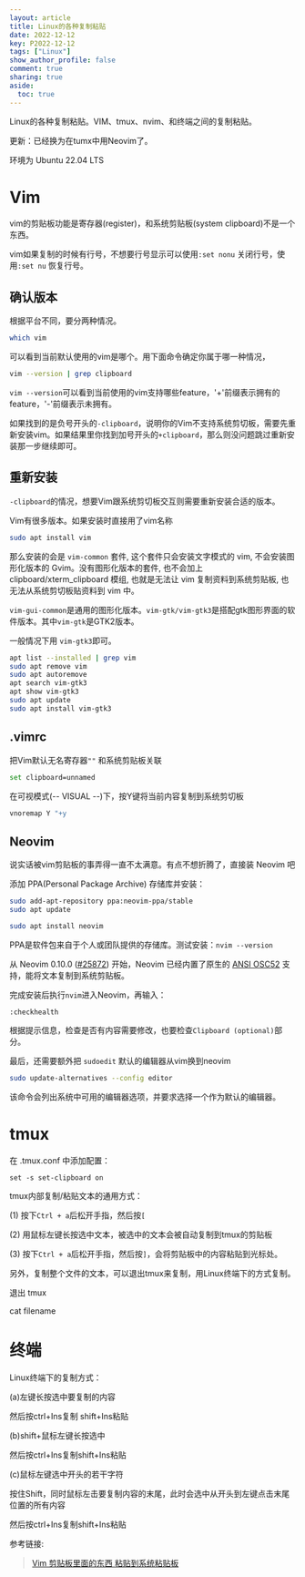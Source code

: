 ```yaml
---
layout: article
title: Linux的各种复制粘贴
date: 2022-12-12
key: P2022-12-12
tags: ["Linux"]
show_author_profile: false
comment: true
sharing: true
aside:
  toc: true
---
```


Linux的各种复制粘贴。VIM、tmux、nvim、和终端之间的复制粘贴。

更新：已经换为在tumx中用Neovim了。

<!--more-->

环境为 Ubuntu 22.04 LTS

# Vim

vim的剪贴板功能是寄存器(register)，和系统剪贴板(system clipboard)不是一个东西。

vim如果复制的时候有行号，不想要行号显示可以使用`:set nonu` 关闭行号，使用`:set nu` 恢复行号。

## 确认版本

根据平台不同，要分两种情况。

```bash
which vim
```

可以看到当前默认使用的vim是哪个。用下面命令确定你属于哪一种情况，

```bash
vim --version | grep clipboard
```

`vim --version`可以看到当前使用的vim支持哪些feature，'+'前缀表示拥有的feature，'-'前缀表示未拥有。

如果找到的是负号开头的`-clipboard`，说明你的Vim不支持系统剪切板，需要先重新安装vim。如果结果里你找到加号开头的`+clipboard`，那么则没问题跳过重新安装那一步继续即可。

## 重新安装

`-clipboard`的情况，想要Vim跟系统剪切板交互则需要重新安装合适的版本。

Vim有很多版本。如果安装时直接用了vim名称

```bash
sudo apt install vim
```

那么安装的会是 `vim-common` 套件, 这个套件只会安装文字模式的 vim, 不会安装图形化版本的 Gvim。没有图形化版本的套件, 也不会加上 clipboard/xterm_clipboard 模组, 也就是无法让 vim 复制资料到系统剪贴板, 也无法从系统剪切板贴资料到 vim 中。

`vim-gui-common`是通用的图形化版本。`vim-gtk/vim-gtk3`是搭配gtk图形界面的软件版本。其中`vim-gtk`是GTK2版本。

一般情况下用 `vim-gtk3`即可。

```bash
apt list --installed | grep vim
sudo apt remove vim
sudo apt autoremove
apt search vim-gtk3
apt show vim-gtk3
sudo apt update
sudo apt install vim-gtk3
```

## .vimrc

把Vim默认无名寄存器`""` 和系统剪贴板关联

```bash
set clipboard=unnamed
```

在可视模式(-- VISUAL --)下，按Y键将当前内容复制到系统剪切板

```bash
vnoremap Y "+y
```

## Neovim

说实话被vim剪贴板的事弄得一直不太满意。有点不想折腾了，直接装 Neovim 吧

添加 PPA(Personal Package Archive) 存储库并安装：

```bash
sudo add-apt-repository ppa:neovim-ppa/stable
sudo apt update

sudo apt install neovim
```

PPA是软件包来自于个人或团队提供的存储库。测试安装：`nvim --version`

从 Neovim 0.10.0 ([#25872](https://github.com/neovim/neovim/pull/25872)) 开始，Neovim 已经内置了原生的 [ANSI OSC52](https://invisible-island.net/xterm/ctlseqs/ctlseqs.html#h3-Operating-System-Commands) 支持，能将文本复制到系统剪贴板。

完成安装后执行`nvim`进入Neovim，再输入：

```
:checkhealth
```

根据提示信息，检查是否有内容需要修改，也要检查`Clipboard (optional)`部分。

最后，还需要额外把 `sudoedit` 默认的编辑器从vim换到neovim

```bash
sudo update-alternatives --config editor
```

该命令会列出系统中可用的编辑器选项，并要求选择一个作为默认的编辑器。

# tmux

在 .tmux.conf 中添加配置：

```
set -s set-clipboard on
```

tmux内部复制/粘贴文本的通用方式：

(1) 按下`Ctrl + a`后松开手指，然后按`[`

(2) 用鼠标左键长按选中文本，被选中的文本会被自动复制到tmux的剪贴板

(3) 按下`Ctrl + a`后松开手指，然后按`]`，会将剪贴板中的内容粘贴到光标处。

另外，复制整个文件的文本，可以退出tmux来复制，用Linux终端下的方式复制。

退出 tmux

cat filename

# 终端

Linux终端下的复制方式：

(a)左键长按选中要复制的内容

 然后按ctrl+Ins复制 shift+Ins粘贴

(b)shift+鼠标左键长按选中

 然后按ctrl+Ins复制shift+Ins粘贴

(c)鼠标左键选中开头的若干字符

 按住Shift，同时鼠标左击要复制内容的末尾，此时会选中从开头到左键点击末尾位置的所有内容

 然后按ctrl+Ins复制shift+Ins粘贴

参考链接:

> [Vim 剪贴板里面的东西 粘贴到系统粘贴板](https://www.zhihu.com/question/19863631/answer/442180294)
